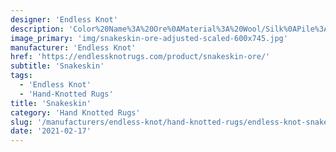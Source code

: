 ```yaml
---
designer: 'Endless Knot'
description: 'Color%20Name%3A%20Ore%0AMaterial%3A%20Wool/Silk%0APile%3A%20CutStyle%3A%20AbstractCollection%3A%20Hand-Knotted%20Collection'
image_primary: 'img/snakeskin-ore-adjusted-scaled-600x745.jpg'
manufacturer: 'Endless Knot'
href: 'https://endlessknotrugs.com/product/snakeskin-ore/'
subtitle: 'Snakeskin'
tags:
  - 'Endless Knot'
  - 'Hand-Knotted Rugs'
title: 'Snakeskin'
category: 'Hand Knotted Rugs'
slug: '/manufacturers/endless-knot/hand-knotted-rugs/endless-knot-snakeskin'
date: '2021-02-17'
---
```

